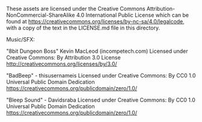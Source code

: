 These assets are licensed under the Creative Commons Attribution-NonCommercial-ShareAlike 4.0 International Public 
License which can be found at <https://creativecommons.org/licenses/by-nc-sa/4.0/legalcode>, with a copy of the text in
the LICENSE.md file in this directory.

Music/SFX:

"8bit Dungeon Boss" Kevin MacLeod (incompetech.com)
Licensed under Creative Commons: By Attribution 3.0 License
http://creativecommons.org/licenses/by/3.0/

"BadBeep" - thisusernameis 
Licensed under Creative Commons: By CC0 1.0 Universal Public Domain Dedication
https://creativecommons.org/publicdomain/zero/1.0/

"Bleep Sound" - Davidsraba
Licensed under Creative Commons: By CC0 1.0 Universal Public Domain Dedication
https://creativecommons.org/publicdomain/zero/1.0/